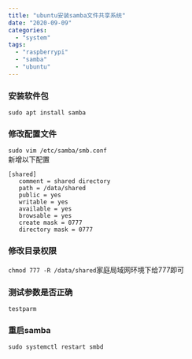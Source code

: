 ```yaml
---
title: "ubuntu安装samba文件共享系统"
date: "2020-09-09"
categories: 
  - "system"
tags: 
  - "raspberrypi"
  - "samba"
  - "ubuntu"
---
```


### 安装软件包

`sudo apt install samba`

### 修改配置文件

`sudo vim /etc/samba/smb.conf`  
新增以下配置

```
[shared]
   comment = shared directory
   path = /data/shared
   public = yes
   writable = yes
   available = yes
   browsable = yes
   create mask = 0777
   directory mask = 0777 
```

### 修改目录权限

`chmod 777 -R /data/shared`家庭局域网环境下给777即可

### 测试参数是否正确

`testparm`

### 重启samba

`sudo systemctl restart smbd`
